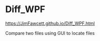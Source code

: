 # Diff_WPF

https://JimFawcett.github.io/Diff_WPF.html

Compare two files using GUI to locate files

